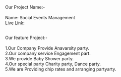 Our Project Name:- </br></br>
Name: Social Events Management</br>
Live Link:   </br></br>

Our feature Project:- </br></br>
1.Our Company Provide Anavarsity party.</br>
2.Our company service Engagement part.</br>
3.We provide Baby Shower party.</br>
4.Our special party Charity party, Dance party.</br>
5.We are Providing chip rates and arranging partyarty.</br>

